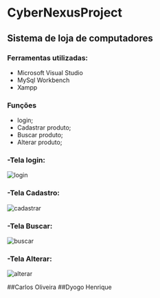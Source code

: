 # CyberNexusProject
## Sistema de loja de computadores


### Ferramentas utilizadas:
- Microsoft Visual Studio
- MySql Workbench
- Xampp

### Funções 

- login;
- Cadastrar produto;
- Buscar produto;
- Alterar produto;

  

### -Tela login:
  

![login](https://github.com/DyogoH/CyberNexuxProject/assets/140459642/5b79943d-f1df-4781-9c31-035ae3e34e55)

### -Tela Cadastro:

![cadastrar ](https://github.com/DyogoH/CyberNexuxProject/assets/140459642/4430d6ca-200e-4429-891c-193b9d453467)

### -Tela Buscar:

![buscar](https://github.com/DyogoH/CyberNexuxProject/assets/140459642/1e4daef1-8673-4a46-82e1-8cc060e8ea21)

### -Tela Alterar:

![alterar ](https://github.com/DyogoH/CyberNexuxProject/assets/140459642/0be6a088-1c0f-41fe-9502-9a1a95fb54ba)

##Carlos Oliveira
##Dyogo Henrique 



  
